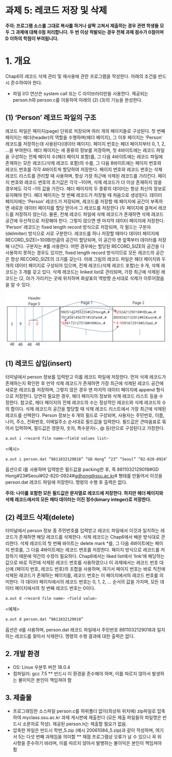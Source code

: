 # 과제 5: 레코드 저장 및 삭제

**주의: 프로그램 소스를 그대로 복사를 하거나 살짝 고쳐서 제출하는 경우 관련 학생들 모두 그 과제에 대해 0점 처리합니다. 두 번 이상 적발되는 경우 전체 과제 점수가 0점이며 D 이하의 학점이 부여됩니다.**

# 1. 개요 

Chap6의 레코드 삭제 관리 및 재사용에 관한 프로그램을 작성한다. 아래의 조건을 반드시 준수하여야 한다.

- 파일 I/O 연산은 system call 또는 C 라이브러리만을 사용한다.
제공되는 person.h와 person.c를 이용하여 아래의 (2) (3)의 기능을 완성한다.

## (1) ‘Person’ 레코드 파일의 구조

레코드 파일은 페이지(page) 단위로 저장되며 여러 개의 페이지들로 구성된다. 첫 번째 페이지는 헤더(header)의 역할을 수행하며(헤더 페이지), 그 이후 페이지는 ‘Person’ 레코드를 저장하는데 사용된다(데이터 페이지). 페이지 번호는 헤더 페이지부터 0, 1, 2, ...을 부여한다.
헤더 페이지는 세 종류의 정보를 저장하며, 첫 4바이트에는 레코드 파일을 구성하는 전체 페이지 수(헤더 페이지 포함)를, 그 다음 4바이트에는 레코드 파일에 존재하는 모든 레코드(삭제 레코드 포함)의 수를, 그 다음 8바이트에는 페이지 번호와 레코드 번호를 각각 4바이트씩 할당하여 저장한다. 페이지 번호와 레코드 번호는 삭제 레코드 리스트를 관리할 때 사용하며, 항상 가장 최근에 삭제된 레코드를 가리킨다. 페이지 번호와 레코드 번호의 초기값은 각각 –1이며, 삭제 레코드가 더 이상 존재하지 않을 경우에도 각각 –1의 값을 가진다. 헤더 페이지의 두 종류의 데이터는 항상 최신의 정보로 유지해야 한다. 헤더 페이지는 첫 번째 레코드가 저장될 때 처음으로 생성된다.
데이터 페이지에는 ‘Person’ 레코드가 저장되며, 레코드를 저장할 때 페이지에 공간이 부족하면 새로운 데이터 페이지를 할당 받아서 그 레코드를 저장한다 (두 페이지에 걸쳐서 레코드를 저장하지 않는다). 물론, 전체 레코드 파일에 삭제 레코드가 존재하면 삭제 레코드 공간에 우선적으로 저장해야 한다. 그렇지 않으면 맨 마지막 데이터 페이지에 저장한다.
‘Person’ 레코드는 fixed length record 방식으로 저장되며, 각 필드는 구분자(delimiter) 방식으로 서로 구분한다. 레코드를 하나 저장할 때마다 데이터 페이지에 RECORD_SIZE(=100B)만큼의 공간이 할당되며, 이 공간의 맨 앞쪽부터 데이터를 저장해 나간다. 구분자는 #를 사용한다. 어떤 경우에는 할당된 RECORD_SIZE의 공간을 다 사용하지 못하는 경우도 있지만, fixed length record 방식이므로 모든 레코드의 공간은 항상 RECORD_SIZE의 크기를 갖는다.
아래 그림의 레코드 파일은 헤더 페이지와 두 개의 데이터 페이지로 구성되어 있으며, 전체 레코드(삭제 레코드 포함)는 9 개, 삭제 레코드는 3 개를 갖고 있다. 삭제 레코드는 linked list로 관리되며, 가장 최근에 삭제된 레코드는 (2, 0)가 가리키는 곳에 위치하며 화살표의 역방향 순서대로 삭제가 이루어졌음을 알 수 있다.

![img](header.png)

## (1) 레코드 삽입(insert)

터미널에서 person 정보를 입력받고 이를 레코드 파일에 저장한다. 먼저 삭제 레코드가 존재하는지 확인한 후 만약 삭제 레코드가 존재하면 가장 최근에 삭제된 레코드 공간에 새로운 레코드를 저장하며, 그렇지 않은 경우 맨 마지막 데이터 페이지에 append 형식으로 저장한다. 당연히 필요한 경우, 헤더 페이지의 정보와 삭제 레코드 리스트 등을 수정한다. 참고로, 헤더 페이지의 전체 레코드의 수는 정상적인 레코드와 삭제 레코드의 수의 합이다.
삭제 레코드의 공간을 할당할 때 삭제 레코드 리스트에서 가장 최근에 삭제된 레코드를 선택한다.
Person 정보는 6 개의 필드로 구성되며, 사용자는 주민번호, 이름, 나이, 주소, 전화번호, 이메일주소 순서대로 필드값을 입력한다. 필드값은 큰따옴표로 묶어서 입력하며, 필드값은 영문자, 숫자, 특수문자(-, @ 등)만으로 구성된다고 가정한다. 

```sh
a.out i <record file name><field values list>
```

<예시>
```sh
a.out i person.dat “8811032129018” “GD Hong” “23” “Seoul” “02-820-0924” “gdhong@ssu.ac.kr”
```

옵션으로 i를 사용하며 입력받은 필드값을 packing한 후, 즉 8811032129018#GD Hong#23#Seoul#02-820-0924#gdhong@ssu.ac.kr# 형태를 만들어서 이것을 person.dat 레코드 파일에 저장한다. 명령의 수행 후 출력은 없다.

**주의: 나이를 포함한 모든 필드값은 문자열로 레코드에 저장한다. 하지만 헤더 페이지와 삭제 레코드에서의 모든 메타 데이터는 이진 정수(binary integer)로 저장한다.**

## (2) 레코드 삭제(delete)

터미널에서 person 정보 중 주민번호를 입력받고 레코드 파일에서 이것과 일치하는 레코드가 존재하면 해당 레코드를 삭제한다.
삭제 레코드는 Chap6에서 배운 방식대로 관리한다. 삭제 레코드의 첫 번째 바이트는 delete mark *를, 그 다음 4바이트에는 페이지 번호를, 그 다음 4바이트에는 레코드 번호를 저장한다.
페이지 방식으로 레코드를 저장하기 때문에 약간의 수정이 필요하다. Chap6에서는 liked list에서 ‘link’에 해당하는 값으로 바로 직전에 삭제된 레코드 번호를 사용하였으나 이 과제에서는 레코드 번호 대신에 (페이지 번호, 레코드 번호)의 조합을 사용하며, 여기서 페이지 번호는 바로 직전에 삭제된 레코드가 존재하는 페이지를, 레코드 번호는 이 페이지에서의 레코드 번호를 의미한다. 각 데이터 페이지에서의 레코드 번호는 0, 1, 2, ... 순서의 값을 가지며, 모든 데이터 페이지에서의 첫 번째 레코드 번호는 0이다.

```sh
a.out d <record file name> <field value>
```

<예제>
```sh
a.out d person.dat “8811032129018”
```

옵션은 d를 사용하며, person.dat 레코드 파일에서 주민번호 8811032129018과 일치하는 레코드를 찾아서 삭제한다. 명령의 수행 결과에 대한 출력은 없다.

## 2. 개발 환경
- OS: Linux 우분투 버전 18.0.4
- 컴파일러: gcc 7.5
** 반드시 이 환경을 준수해야 하며, 이를 따르지 않아서 발생하는 불이익은 본인이 책임져야 함

## 3. 제출물

- 프로그래밍한 소스파일 person.c를 하위폴더 없이(최상위 위치에) zip파일로 압축하여  myclass.ssu.ac.kr 과제 게시판에 제출한다 (모든 제출 파일들의 파일명은 반드시 소문자로 작성). 제공된 person.h는 제출할 필요가 없음.
- 압축한 파일은 반드시 학번_5.zip (예시 20061084_5.zip)과 같이 작성하며, 여기서 5는 다섯 번째 과제임을 의미함
** 채점 프로그램상 오류가 날 수 있으니 꼭 위 사항을 준수하기 바라며, 이를 따르지 않아서 발행하는 불이익은 본인이 책임져야 함
